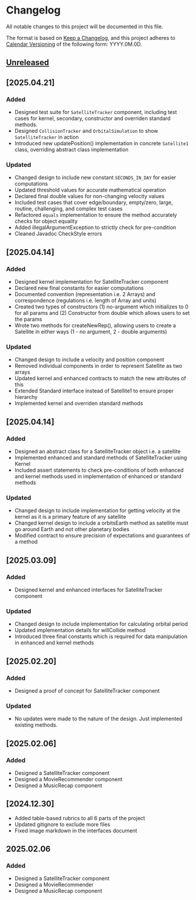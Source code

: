 # Changelog

All notable changes to this project will be documented in this file.

The format is based on [Keep a Changelog](https://keepachangelog.com/en/1.1.0/),
and this project adheres to [Calendar Versioning](https://calver.org/) of
the following form: YYYY.0M.0D.

## [Unreleased]

## [2025.04.21]

### Added

- Designed test suite for `SatelliteTracker` component, including test cases for kernel, secondary, constructor and overriden standard methods.
- Designed `CollisionTracker` and `OrbitalSimulation` to show `SatelliteTracker` in action
- Introduced new updatePosition() implementation in concrete `Satellite1` class, overriding abstract class implementation

### Updated

- Changed design to include new constant `SECONDS_IN_DAY` for easier computations
- Updated threshold values for accurate mathematical operation
- Declared final double values for non-changing velocity values
- Included test cases that cover edge/boundary, empty/zero, large, routine, challenging, and complex test cases
- Refactored `equals` implementation to ensure the method accurately checks for object equality
- Added illegalArgumentException to strictly check for pre-condition
- Cleaned Javadoc CheckStyle errors


## [2025.04.14]

### Added

- Designed kernel implementation for SatelliteTracker component
- Declared new final constants for easier computations
- Documented convention (representation i.e. 2 Arrays) and correspondence (regulations i.e. length of Array and units)
- Created two types of constructors (1) no-argument which initializes to 0 for all params and (2) Constructor from double which allows users to set the params
- Wrote two methods for createNewRep(), allowing users to create a Satellite in either ways (1 - no argument, 2 - double arguments)

### Updated

- Changed design to include a velocity and position component
- Removed individual components in order to represent Satellite as two arrays
- Updated kernel and enhanced contracts to match the new attributes of this
- Extended Standard<SatelliteTracker> interface instead of Satellite1 to ensure proper hierarchy
- Implemented kernel and overriden standard methods

## [2025.04.14]

### Added

- Designed an abstract class for a SatelliteTracker object i.e. a satellite
- Implemented enhanced and standard methods of SatelliteTracker using Kernel
- Included assert statements to check pre-conditions of both enhanced and kernel methods used in implementation of enhanced or standard methods

### Updated

- Changed design to include implementation for getting velocity at the kernel as it is a primary feature of any satellite
- Changed kernel design to include a orbitsEarth method as satellite must go around Earth and not other planetary bodies
- Modified contract to ensure precision of expectations and guarantees of a method

## [2025.03.09]

### Added

- Designed kernel and enhanced interfaces for SatelliteTracker component

### Updated

- Changed design to include implementation for calculating orbital period
- Updated implementation details for willCollide method
- Introduced three final constants which is required for data manipulation in enhanced and kernel methods

## [2025.02.20]

### Added

- Designed a proof of concept for SatelliteTracker component

### Updated

- No updates were made to the nature of the design. Just implemented existing methods.

## [2025.02.06]

### Added

- Designed a SatelliteTracker component
- Designed a MovieRecommender component
- Designed a MusicRecap component

## [2024.12.30]

- Added table-based rubrics to all 6 parts of the project
- Updated gitignore to exclude more files
- Fixed image markdown in the interfaces document

## 2025.02.06

### Added

- Designed a SatelliteTracker component
- Designed a MovieRecommender
- Designed a MusicRecap component


[unreleased]: https://github.com/jrg94/portfolio-project/compare/v2024.08.07...HEAD
[2024.08.07]: https://github.com/jrg94/portfolio-project/compare/v2024.01.07...v2024.08.07
[2024.01.07]: https://github.com/jrg94/portfolio-project/releases/tag/v2024.01.07
